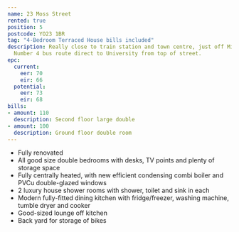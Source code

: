 ```yaml
---
name: 23 Moss Street
rented: true
position: 5
postcode: YO23 1BR
tag: "4-Bedroom Terraced House bills included"
description: Really close to train station and town centre, just off Micklegate. Frequent
  Number 4 bus route direct to University from top of street.
epc:
  current:
    eer: 70
    eir: 66
  potential:
    eer: 73
    eir: 68
bills:
- amount: 110
  description: Second floor large double
- amount: 100
  description: Ground floor double room
---
```


* Fully renovated
* All good size double bedrooms with desks, TV points and plenty of storage space
* Fully centrally heated, with new efficient condensing combi boiler and PVCu double-glazed windows
* 2 luxury house shower rooms with shower, toilet and sink in each
* Modern fully-fitted dining kitchen with fridge/freezer, washing machine, tumble dryer and cooker
* Good-sized lounge off kitchen
* Back yard for storage of bikes
